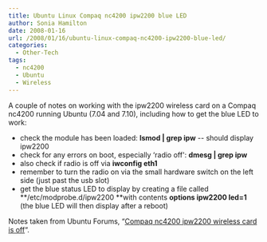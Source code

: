 ```yaml
---
title: Ubuntu Linux Compaq nc4200 ipw2200 blue LED
author: Sonia Hamilton
date: 2008-01-16
url: /2008/01/16/ubuntu-linux-compaq-nc4200-ipw2200-blue-led/
categories:
  - Other-Tech
tags:
  - nc4200
  - Ubuntu
  - Wireless
---
```

A couple of notes on working with the ipw2200 wireless card on a Compaq nc4200 running Ubuntu (7.04 and 7.10), including how to get the blue LED to work:<!--more-->

<!--more-->

  * check the module has been loaded: **lsmod | grep ipw** -- should display ipw2200
  * check for any errors on boot, especially &#8216;radio off': **dmesg | grep ipw**
  * also check if radio is off via **iwconfig eth1**
  * remember to turn the radio on via the small hardware switch on the left side (just past the usb slot)
  * get the blue status LED to display by creating a file called **/etc/modprobe.d/ipw2200 **with contents **options ipw2200 led=1** (the blue LED will then display after a reboot)

Notes taken from Ubuntu Forums, &#8220;[Compaq nc4200 ipw2200 wireless card is off][1]&#8220;.

 [1]: http://ubuntuforums.org/showthread.php?t=360735
